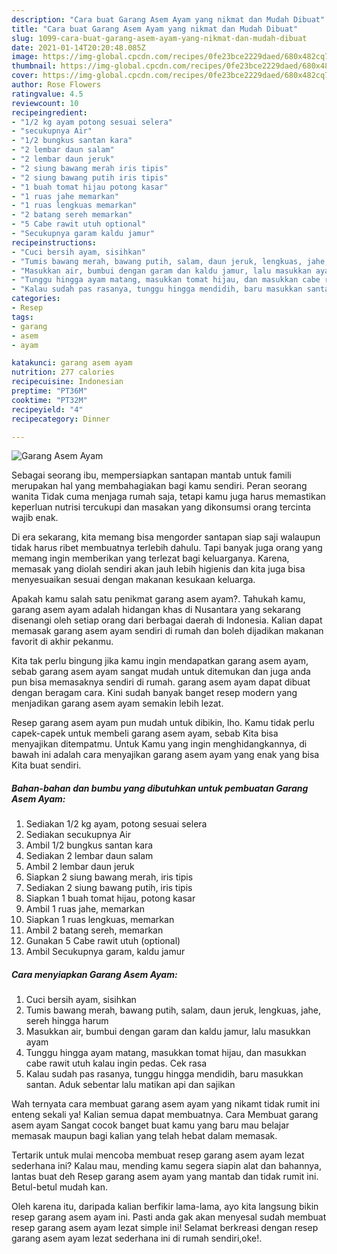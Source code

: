 ```yaml
---
description: "Cara buat Garang Asem Ayam yang nikmat dan Mudah Dibuat"
title: "Cara buat Garang Asem Ayam yang nikmat dan Mudah Dibuat"
slug: 1099-cara-buat-garang-asem-ayam-yang-nikmat-dan-mudah-dibuat
date: 2021-01-14T20:20:48.085Z
image: https://img-global.cpcdn.com/recipes/0fe23bce2229daed/680x482cq70/garang-asem-ayam-foto-resep-utama.jpg
thumbnail: https://img-global.cpcdn.com/recipes/0fe23bce2229daed/680x482cq70/garang-asem-ayam-foto-resep-utama.jpg
cover: https://img-global.cpcdn.com/recipes/0fe23bce2229daed/680x482cq70/garang-asem-ayam-foto-resep-utama.jpg
author: Rose Flowers
ratingvalue: 4.5
reviewcount: 10
recipeingredient:
- "1/2 kg ayam potong sesuai selera"
- "secukupnya Air"
- "1/2 bungkus santan kara"
- "2 lembar daun salam"
- "2 lembar daun jeruk"
- "2 siung bawang merah iris tipis"
- "2 siung bawang putih iris tipis"
- "1 buah tomat hijau potong kasar"
- "1 ruas jahe memarkan"
- "1 ruas lengkuas memarkan"
- "2 batang sereh memarkan"
- "5 Cabe rawit utuh optional"
- "Secukupnya garam kaldu jamur"
recipeinstructions:
- "Cuci bersih ayam, sisihkan"
- "Tumis bawang merah, bawang putih, salam, daun jeruk, lengkuas, jahe, sereh hingga harum"
- "Masukkan air, bumbui dengan garam dan kaldu jamur, lalu masukkan ayam"
- "Tunggu hingga ayam matang, masukkan tomat hijau, dan masukkan cabe rawit utuh kalau ingin pedas. Cek rasa"
- "Kalau sudah pas rasanya, tunggu hingga mendidih, baru masukkan santan. Aduk sebentar lalu matikan api dan sajikan"
categories:
- Resep
tags:
- garang
- asem
- ayam

katakunci: garang asem ayam 
nutrition: 277 calories
recipecuisine: Indonesian
preptime: "PT36M"
cooktime: "PT32M"
recipeyield: "4"
recipecategory: Dinner

---
```



![Garang Asem Ayam](https://img-global.cpcdn.com/recipes/0fe23bce2229daed/680x482cq70/garang-asem-ayam-foto-resep-utama.jpg)

Sebagai seorang ibu, mempersiapkan santapan mantab untuk famili merupakan hal yang membahagiakan bagi kamu sendiri. Peran seorang  wanita Tidak cuma menjaga rumah saja, tetapi kamu juga harus memastikan keperluan nutrisi tercukupi dan masakan yang dikonsumsi orang tercinta wajib enak.

Di era  sekarang, kita memang bisa mengorder santapan siap saji walaupun tidak harus ribet membuatnya terlebih dahulu. Tapi banyak juga orang yang memang ingin memberikan yang terlezat bagi keluarganya. Karena, memasak yang diolah sendiri akan jauh lebih higienis dan kita juga bisa menyesuaikan sesuai dengan makanan kesukaan keluarga. 



Apakah kamu salah satu penikmat garang asem ayam?. Tahukah kamu, garang asem ayam adalah hidangan khas di Nusantara yang sekarang disenangi oleh setiap orang dari berbagai daerah di Indonesia. Kalian dapat memasak garang asem ayam sendiri di rumah dan boleh dijadikan makanan favorit di akhir pekanmu.

Kita tak perlu bingung jika kamu ingin mendapatkan garang asem ayam, sebab garang asem ayam sangat mudah untuk ditemukan dan juga anda pun bisa memasaknya sendiri di rumah. garang asem ayam dapat dibuat dengan beragam cara. Kini sudah banyak banget resep modern yang menjadikan garang asem ayam semakin lebih lezat.

Resep garang asem ayam pun mudah untuk dibikin, lho. Kamu tidak perlu capek-capek untuk membeli garang asem ayam, sebab Kita bisa menyajikan ditempatmu. Untuk Kamu yang ingin menghidangkannya, di bawah ini adalah cara menyajikan garang asem ayam yang enak yang bisa Kita buat sendiri.

<!--inarticleads1-->

##### Bahan-bahan dan bumbu yang dibutuhkan untuk pembuatan Garang Asem Ayam:

1. Sediakan 1/2 kg ayam, potong sesuai selera
1. Sediakan secukupnya Air
1. Ambil 1/2 bungkus santan kara
1. Sediakan 2 lembar daun salam
1. Ambil 2 lembar daun jeruk
1. Siapkan 2 siung bawang merah, iris tipis
1. Sediakan 2 siung bawang putih, iris tipis
1. Siapkan 1 buah tomat hijau, potong kasar
1. Ambil 1 ruas jahe, memarkan
1. Siapkan 1 ruas lengkuas, memarkan
1. Ambil 2 batang sereh, memarkan
1. Gunakan 5 Cabe rawit utuh (optional)
1. Ambil Secukupnya garam, kaldu jamur




<!--inarticleads2-->

##### Cara menyiapkan Garang Asem Ayam:

1. Cuci bersih ayam, sisihkan
1. Tumis bawang merah, bawang putih, salam, daun jeruk, lengkuas, jahe, sereh hingga harum
1. Masukkan air, bumbui dengan garam dan kaldu jamur, lalu masukkan ayam
1. Tunggu hingga ayam matang, masukkan tomat hijau, dan masukkan cabe rawit utuh kalau ingin pedas. Cek rasa
1. Kalau sudah pas rasanya, tunggu hingga mendidih, baru masukkan santan. Aduk sebentar lalu matikan api dan sajikan




Wah ternyata cara membuat garang asem ayam yang nikamt tidak rumit ini enteng sekali ya! Kalian semua dapat membuatnya. Cara Membuat garang asem ayam Sangat cocok banget buat kamu yang baru mau belajar memasak maupun bagi kalian yang telah hebat dalam memasak.

Tertarik untuk mulai mencoba membuat resep garang asem ayam lezat sederhana ini? Kalau mau, mending kamu segera siapin alat dan bahannya, lantas buat deh Resep garang asem ayam yang mantab dan tidak rumit ini. Betul-betul mudah kan. 

Oleh karena itu, daripada kalian berfikir lama-lama, ayo kita langsung bikin resep garang asem ayam ini. Pasti anda gak akan menyesal sudah membuat resep garang asem ayam lezat simple ini! Selamat berkreasi dengan resep garang asem ayam lezat sederhana ini di rumah sendiri,oke!.


